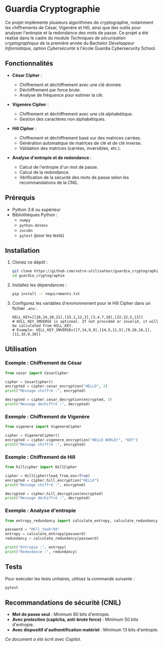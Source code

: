 # Guardia Cryptographie

Ce projet implémente plusieurs algorithmes de cryptographie, notamment les chiffrements de César, Vigenère et Hill, ainsi que des outils pour analyser l'entropie et la redondance des mots de passe.
Ce projet a été réalisé dans le cadre du module *Techniques de sécurisation cryptographique* de la première année du Bachelor *Développeur Informatique, option Cybersécurité* à l'école Guardia Cybersecurity School.

## Fonctionnalités

- **César Cipher** :
  - Chiffrement et déchiffrement avec une clé donnée.
  - Déchiffrement par force brute.
  - Analyse de fréquence pour estimer la clé.

- **Vigenère Cipher** :
  - Chiffrement et déchiffrement avec une clé alphabétique.
  - Gestion des caractères non alphabétiques.

- **Hill Cipher** :
  - Chiffrement et déchiffrement basé sur des matrices carrées.
  - Génération automatique de matrices de clé et de clé inverse.
  - Validation des matrices (carrées, inversibles, etc.).

- **Analyse d'entropie et de redondance** :
  - Calcul de l'entropie d'un mot de passe.
  - Calcul de la redondance.
  - Vérification de la sécurité des mots de passe selon les recommandations de la CNIL.

## Prérequis

- Python 3.8 ou supérieur
- Bibliothèques Python :
  - `numpy`
  - `python-dotenv`
  - `zxcvbn`
  - `pytest` (pour les tests)

## Installation

1. Clonez ce dépôt :
   ```bash
   git clone https://github.com/votre-utilisateur/guardia_cryptographie.git
   cd guardia_cryptographie
   ```
2. Installez les dépendances :
   ```bash
   pip install -r requirements.txt
   ```

3. Configurez les variables d'environnement pour le Hill Cipher dans un fichier `.env` :
   ```properties
   HILL_KEY=[[16,24,20,21],[15,1,12,3],[3,4,7,18],[22,22,5,13]]
   # HILL_KEY_INVERSE is optional. If not provided or invalid, it will be calculated from HILL_KEY.
   # Example: HILL_KEY_INVERSE=[[7,14,9,9],[14,5,11,5],[9,10,16,1],[11,10,0,10]]
   ```

## Utilisation

### Exemple : Chiffrement de César
```python
from cesar import CesarCipher

cipher = CesarCipher()
encrypted = cipher.cesar_encryption("HELLO", 3)
print("Message chiffré :", encrypted)

decrypted = cipher.cesar_decryption(encrypted, 3)
print("Message déchiffré :", decrypted)
```

### Exemple : Chiffrement de Vigenère
```python
from vigenere import VigenereCipher

cipher = VigenereCipher()
encrypted = cipher.vigenere_encryption("HELLO WORLD!", "KEY")
print("Message chiffré :", encrypted)
```

### Exemple : Chiffrement de Hill
```python
from hillcipher import HillCipher

cipher = HillCipher(load_from_env=True)
encrypted = cipher.hill_encryption("HELLO")
print("Message chiffré :", encrypted)

decrypted = cipher.hill_decryption(encrypted)
print("Message déchiffré :", decrypted)
```

### Exemple : Analyse d'entropie
```python
from entropy_redundancy import calculate_entropy, calculate_redundancy

password = "H€ll_Yeah!99"
entropy = calculate_entropy(password)
redundancy = calculate_redundancy(password)

print("Entropie :", entropy)
print("Redondance :", redundancy)
```

## Tests

Pour exécuter les tests unitaires, utilisez la commande suivante :
```bash
pytest
```

## Recommandations de sécurité (CNIL)

- **Mot de passe seul** : Minimum 80 bits d'entropie.
- **Avec protection (captcha, anti-brute force)** : Minimum 50 bits d'entropie.
- **Avec dispositif d'authentification matériel** : Minimum 13 bits d'entropie.

*Ce document a été écrit avec Copilot.*